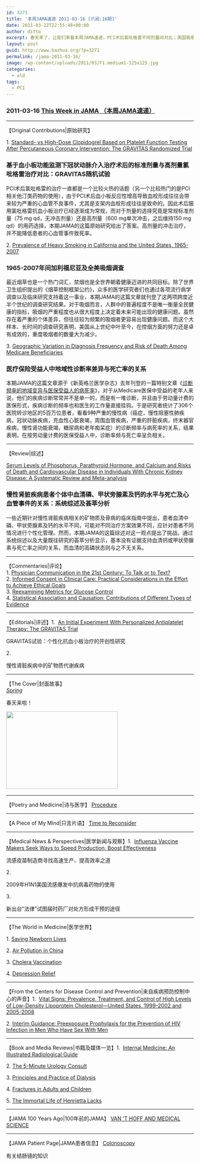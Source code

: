 ```yaml
---
id: 3271
title: '本周JAMA速递 2011-03-16 [爪闻:16期]'
date: 2011-03-22T22:55:48+00:00
author: ditto
excerpt: 春天来了，让我们来看本周JAMA速递，PCI术后氯吡格雷不同剂量间对比；美国吸烟情况调查；地域性诊断率差异与死亡率的关系；慢性肾病患者血清磷、甲状旁腺素及钙水平与心血管事件及死亡的关系……
layout: post
guid: http://www.bazhua.org/?p=3271
permalink: /jama-2011-03-16/
image: /wp-content/uploads/2011/03/F1.medium1-125x125.jpg
categories:
  - old
tags:
  - PCI
---
```

<div>
  <h3>
    2011-03-16 <a href="http://jama.ama-assn.org/content/305/11/1061.full">This Week in JAMA （本周JAMA速递）</a>
  </h3>
  
  <hr size="2" />
  【Original Contributions|原始研究】</p> 
  
  <p>
    1. <a href="http://jama.ama-assn.org/content/305/11/1097.abstract" target="_self">Standard- vs High-Dose Clopidogrel Based on Platelet Function Testing After Percutaneous Coronary Intervention: The GRAVITAS Randomized Trial</a>
  </p>
  
  <h3>
    基于血小板功能监测下冠状动脉介入治疗术后的标准剂量与高剂量氯吡格雷治疗对比：GRAVITAS随机试验
  </h3>
  
  <p>
    PCI术后氯吡格雷的治疗一直都是一个比较火热的话题（另一个比较热门的是PCI相关他汀类药物的使用），由于PCI术后血小板反应性增高导致血栓形成往往会带来较为严重的心血管不良事件，尤其是支架内血栓形成往往是致命的。因此术后服用氯吡格雷抗血小板治疗已经逐渐成为常规，而对于剂量的选择究竟是常规标准剂量（75 mg qd，无冲击剂量）还是高剂量（600 mg单次冲击，之后维持150 mg qd）的用药选择，本期JAMA的这篇原始研究给出了答案。高剂量的冲击治疗，并不能降低患者的心血管事件致死率。
  </p>
  
  <p>
    2. <a href="http://jama.ama-assn.org/content/305/11/1106.abstract" target="_self">Prevalence of Heavy Smoking in California and the United States, 1965-2007</a>
  </p>
  
  <h3>
    1965-2007年间加利福尼亚及全美吸烟调查
  </h3>
  
  <p>
    最近烟草也是一个热门词汇，禁烟也是全世界朝着健康迈进的共同目标。除了世界卫生组织提出的《烟草控制框架公约》，众多的医学研究者们也通过各项流行病学调查以及临床研究支持着这一事业，本期JAMA的这篇文章就刊登了这两项跨度近半个世纪的调查研究结果。对于吸烟而言，人群中的普遍程度不是唯一衡量全民健康的指标，吸烟的严重程度也从很大程度上决定着未来可能出现的健康问题。虽然存在着严重的个体差异，但往往较为频繁的吸烟者更容易出现健康问题。而这个大样本、长时间的调查研究表明，美国从上世纪中叶至今，在控烟方面的努力还是卓有成效的，重度吸烟者的数量大为减少。
  </p>
  
  <p>
    3. <a href="http://jama.ama-assn.org/content/305/11/1113.abstract" target="_self">Geographic Variation in Diagnosis Frequency and Risk of Death Among Medicare Beneficiaries</a>
  </p>
  
  <h3>
    医疗保险受益人中地域性诊断率差异与死亡率的关系
  </h3>
  
  <p>
    本期JAMA的这篇文章源于《新英格兰医学杂志》去年刊登的一篇特别文章《<a href="http://www.nejm.org/doi/full/10.1056/NEJMsa0910881" target="_self">诊断频率的地域变异与医保受益人的病死率</a>》，对于从Medicare医保中受益的老年人来说，他们的疾病诊断常常并不是单一的，而是有一堆诊断，并且由于劳动量计费的医保形式，疾病诊断的频率也和医生的工作量直接挂钩。于是研究者统计了306个医院转诊地区的5百万位患者，看看9种严重的慢性病（癌症，慢性阻塞性肺疾病，冠状动脉疾病，充血性心脏衰竭，周围血管疾病，严重的肝脏疾病，终末器官疾病，慢性肾功能衰竭，糖尿病和老年痴呆症）的诊断频率与病死率的关系，结果表明，在按劳动量计费的医保受益人中，诊断率频与死亡率呈负相关。
  </p>
  
  <hr size="2" />
  【Review|综述】</p> 
  
  <p>
    <a href="http://jama.ama-assn.org/content/305/11/1119.abstract" target="_self">Serum Levels of Phosphorus, Parathyroid Hormone, and Calcium and Risks of Death and Cardiovascular Disease in Individuals With Chronic Kidney Disease: A Systematic Review and Meta-analysis</a>
  </p>
  
  <h3>
    慢性肾脏疾病患者个体中血清磷、甲状旁腺素及钙的水平与死亡及心血管事件的关系：系统综述及荟萃分析
  </h3>
  
  <p>
    一些近期针对慢性肾脏疾病相关的矿物质及骨病的临床指南中提出，患者血清中磷、甲状旁腺素及钙的水平不同，可能对不同治疗方案效果不同，应针对患者不同情况进行个性化管理。然而，本期JAMA的这篇综述对这一观点提出了挑战。通过系统综述以及大量既往研究的荟萃分析显示，基本没有证据支持血清钙或甲状旁腺素与死亡率之间的关系，而血清的高磷状态则与之不无关系。
  </p>
  
  <hr size="2" />
  【Commentaries|评论】
  <br /> 1. <a href="http://jama.ama-assn.org/content/305/11/1128.extract" target="_self">Physician Communication in the 21st Century: To Talk or to Text?</a><br /> 2. <a href="http://jama.ama-assn.org/content/305/11/1130.extract" target="_self">Informed Consent in Clinical Care: Practical Considerations in the Effort to Achieve Ethical Goals</a><br /> 3. <a href="http://jama.ama-assn.org/content/305/11/1132.extract" target="_self">Reexamining Metrics for Glucose Control</a><br /> 4. <a href="http://jama.ama-assn.org/content/305/11/1134.extract" target="_self">Statistical Association and Causation: Contributions of Different Types of Evidence</a></p> 
  
  <hr size="2" />
  【Editorials|评述】1. 
  <a href="http://jama.ama-assn.org/content/305/11/1136.extract" target="_self">An Initial Experiment With Personalized Antiplatelet Therapy: The GRAVITAS Trial</a></p> 
  
  <p>
    GRAVITAS试验：个性化抗血小板治疗的开创性研究
  </p>
  
  <p>
    2. 
  </p>
  
  <p>
    慢性肾脏疾病中的矿物质代谢疾病
  </p>
  
  <hr size="2" />
  【The Cover|封面故事】
  <br /> <em><a href="http://jama.ama-assn.org/content/305/11/1066.extract" target="_self">Spring</a></em></p> 
  
  <p>
    <em><a href="http://jama.ama-assn.org/content/305/11/1066.extract" target="_self"></a></em>春天来啦！
  </p>
  
  <p>
    <a href="/wp-content/uploads/2011/03/F1.medium1.jpg"><img class="aligncenter size-medium wp-image-3272" title="F1.medium" src="/wp-content/uploads/2011/03/F1.medium1-300x208.jpg" alt="" width="300" height="208" srcset="/wp-content/uploads/2011/03/F1.medium1-300x208.jpg 300w, /wp-content/uploads/2011/03/F1.medium1-150x104.jpg 150w, /wp-content/uploads/2011/03/F1.medium1.jpg 440w" sizes="(max-width: 300px) 100vw, 300px" /></a>
  </p>
  
  <hr size="2" />
  【Poetry and Medicine|诗与医学】
  <a href="http://jama.ama-assn.org/content/305/11/1067.full" target="_self">Procedure</a></p> 
  
  <hr size="2" />
  【A Piece of My Mind|只言片语】
  <a href="http://jama.ama-assn.org/content/305/11/1070.extract">Time to Reconsider</a></p> 
  
  <hr size="2" />
  【Medical News & Perspectives|医学新闻与观察】1. 
  <a href="http://jama.ama-assn.org/content/305/11/1079.extract" target="_self">Influenza Vaccine Makers Seek Ways to Speed Production, Boost Effectiveness</a></p> 
  
  <p>
    流感疫苗制造商寻找高速生产、提高效率之道
  </p>
  
  <p>
    2. 
  </p>
  
  <p>
    2009年H1N1美国流感爆发中抗病毒药物的使用
  </p>
  
  <p>
    3. 
  </p>
  
  <p>
    新出台“法律”试图届时药厂对处方形成干预的途径
  </p>
  
  <hr size="2" />
  【The World in Medicine|医学世界】</p> 
  
  <p>
    1. <a href="http://jama.ama-assn.org/content/305/11/1085.1.extract" target="_self">Saving Newborn Lives</a>
  </p>
  
  <p>
    2. <a href="http://jama.ama-assn.org/content/305/11/1085.2.extract" target="_self">Air Pollution in China</a>
  </p>
  
  <p>
    3. <a href="http://jama.ama-assn.org/content/305/11/1085.3.extract" target="_self">Cholera Vaccination</a>
  </p>
  
  <p>
    4. <a href="http://jama.ama-assn.org/content/305/11/1085.4.extract" target="_self">Depression Relief</a>
  </p>
  
  <hr size="2" />
  【From the Centers for Disease Control and Prevention|来自疾病预防控制中心的声音】1. 
  <a href="http://jama.ama-assn.org/content/305/11/1086.extract" target="_self">Vital Signs: Prevalence, Treatment, and Control of High Levels of Low-Density Lipoprotein Cholesterol—United States, 1999-2002 and 2005-2008</a></p> 
  
  <p>
    2. <a href="http://jama.ama-assn.org/content/305/11/1089.extract" target="_self">Interim Guidance: Preexposure Prophylaxis for the Prevention of HIV Infection in Men Who Have Sex With Men</a>
  </p>
  
  <hr size="2" />
  【Book and Media Reviews|书籍及媒体一览】1. 
  <a href="http://jama.ama-assn.org/content/305/11/1140.extract" target="_self">Internal Medicine: An Illustrated Radiological Guide</a></p> 
  
  <p>
    2. <a href="http://jama.ama-assn.org/content/305/11/1141.1.extract" target="_self">The 5-Minute Urology Consult</a>
  </p>
  
  <p>
    3. <a href="http://jama.ama-assn.org/content/305/11/1141.2.extract" target="_self">Principles and Practice of Dialysis</a>
  </p>
  
  <p>
    4. <a href="http://jama.ama-assn.org/content/305/11/1142.extract" target="_self">Fractures in Adults and Children</a>
  </p>
  
  <p>
    5. <a href="http://jama.ama-assn.org/content/305/11/1143.extract" target="_self">The Immortal Life of Henrietta Lacks</a>
  </p>
  
  <hr size="2" />
  【JAMA 100 Years Ago|100年前的JAMA】
  <a href="http://jama.ama-assn.org/content/305/11/1154.extract" target="_self">VAN ’T HOFF AND MEDICAL SCIENCE</a></p> 
  
  <hr size="2" />
  【JAMA Patient Page|JAMA患者信息】
  <a href="http://jama.ama-assn.org/content/305/11/1154.extract" target="_self">Colonoscopy</a></p> 
  
  <p>
    有关结肠镜的知识
  </p>
</div>
